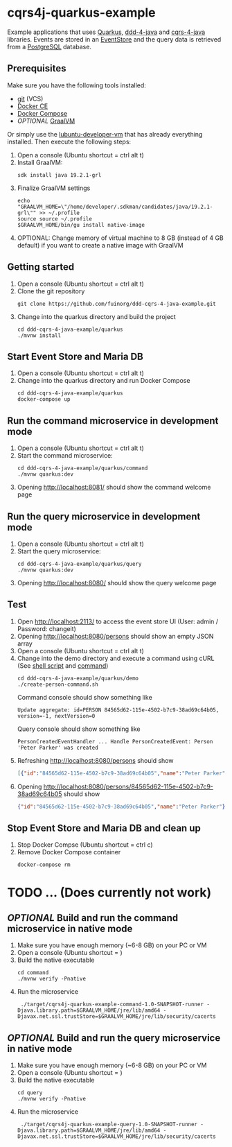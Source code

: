# cqrs4j-quarkus-example
Example applications that uses [Quarkus](https://quarkus.io/), [ddd-4-java](https://github.com/fuinorg/ddd-4-java) and [cqrs-4-java](https://github.com/fuinorg/cqrs-4-java) libraries. Events are stored in an [EventStore](https://eventstore.org/) and the query data is retrieved from a [PostgreSQL](https://www.postgresql.org/) database.

## Prerequisites
Make sure you have the following tools installed:
* [git](https://git-scm.com/) (VCS)
* [Docker CE](https://docs.docker.com/engine/installation/linux/docker-ce/ubuntu/)
* [Docker Compose](https://docs.docker.com/compose/)
* *OPTIONAL* [GraalVM](https://www.graalvm.org/)

Or simply use the [lubuntu-developer-vm](https://github.com/fuinorg/lubuntu-developer-vm) that has already everything installed.
Then execute the following steps:
1. Open a console (Ubuntu shortcut = ctrl alt t)
2. Install GraalVM: 
   ```
   sdk install java 19.2.1-grl
   ```
3. Finalize GraalVM settings    
   ```
   echo "GRAALVM_HOME=\"/home/developer/.sdkman/candidates/java/19.2.1-grl\"" >> ~/.profile
   source source ~/.profile
   $GRAALVM_HOME/bin/gu install native-image
   ``` 
4. OPTIONAL: Change memory of virtual machine to 8 GB (instead of 4 GB default) if you want to create a native image with GraalVM 

## Getting started
1. Open a console (Ubuntu shortcut = ctrl alt t)
2. Clone the git repository
   ```
   git clone https://github.com/fuinorg/ddd-cqrs-4-java-example.git
   ```
3. Change into the quarkus directory and build the project
   ```
   cd ddd-cqrs-4-java-example/quarkus
   ./mvnw install
   ```
   
## Start Event Store and Maria DB
1. Open a console (Ubuntu shortcut = ctrl alt t)
2. Change into the quarkus directory and run Docker Compose
   ```
   cd ddd-cqrs-4-java-example/quarkus
   docker-compose up
   ```

## Run the command microservice in development mode
1. Open a console (Ubuntu shortcut = ctrl alt t)
2. Start the command microservice:   
   ```
   cd ddd-cqrs-4-java-example/quarkus/command
   ./mvnw quarkus:dev
   ```
3. Opening [http://localhost:8081/](http://localhost:8081/) should show the command welcome page
   
## Run the query microservice in development mode
1. Open a console (Ubuntu shortcut = ctrl alt t)
2. Start the query microservice:   
   ```
   cd ddd-cqrs-4-java-example/quarkus/query
   ./mvnw quarkus:dev
   ```
3. Opening [http://localhost:8080/](http://localhost:8080/) should show the query welcome page
   
## Test
1. Open [http://localhost:2113/](http://localhost:2113/) to access the event store UI (User: admin / Password: changeit)
2. Opening [http://localhost:8080/persons](http://localhost:8080/persons) should show an empty JSON array
3. Open a console (Ubuntu shortcut = ctrl alt t)
4. Change into the demo directory and execute a command using cURL (See [shell script](demo/create-person-command.sh) and [command](demo/create-person-command.json)) 
   ```
   cd ddd-cqrs-4-java-example/quarkus/demo
   ./create-person-command.sh
   ```   
   Command console should show something like
   ```
   Update aggregate: id=PERSON 84565d62-115e-4502-b7c9-38ad69c64b05, version=-1, nextVersion=0
   ```   
   Query console should show something like
   ```
   PersonCreatedEventHandler ... Handle PersonCreatedEvent: Person 'Peter Parker' was created
   ```    
4. Refreshing [http://localhost:8080/persons](http://localhost:8080/persons) should show
    ```json
    [{"id":"84565d62-115e-4502-b7c9-38ad69c64b05","name":"Peter Parker"}]
    ```
5. Opening [http://localhost:8080/persons/84565d62-115e-4502-b7c9-38ad69c64b05](http://localhost:8080/persons/84565d62-115e-4502-b7c9-38ad69c64b05) should show
    ```json
    {"id":"84565d62-115e-4502-b7c9-38ad69c64b05","name":"Peter Parker"}
    ```

## Stop Event Store and Maria DB and clean up
1. Stop Docker Compse (Ubuntu shortcut = ctrl c)
2. Remove Docker Compose container
   ```   
   docker-compose rm
   ```


# TODO ... (Does currently not work)

## *OPTIONAL* Build and run the command microservice in native mode
1. Make sure you have enough memory (~6-8 GB) on your PC or VM
2. Open a console (Ubuntu shortcut = <ctrl><alt><t>)
3. Build the native executable 
   ```
   cd command
   ./mvnw verify -Pnative
   ```
4. Run the microservice
   ```
    ./target/cqrs4j-quarkus-example-command-1.0-SNAPSHOT-runner -Djava.library.path=$GRAALVM_HOME/jre/lib/amd64 -Djavax.net.ssl.trustStore=$GRAALVM_HOME/jre/lib/security/cacerts
   ```

## *OPTIONAL* Build and run the query microservice in native mode
1. Make sure you have enough memory (~6-8 GB) on your PC or VM
2. Open a console (Ubuntu shortcut = <ctrl><alt><t>)
3. Build the native executable 
   ```
   cd query
   ./mvnw verify -Pnative
   ```
4. Run the microservice
   ```
    ./target/cqrs4j-quarkus-example-query-1.0-SNAPSHOT-runner -Djava.library.path=$GRAALVM_HOME/jre/lib/amd64 -Djavax.net.ssl.trustStore=$GRAALVM_HOME/jre/lib/security/cacerts
   ```
    